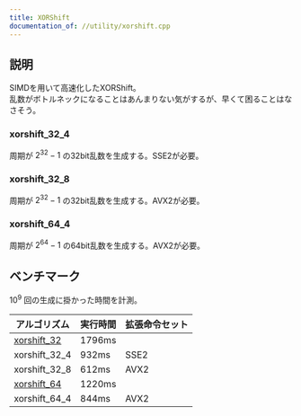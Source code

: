 ```yaml
---
title: XORShift
documentation_of: //utility/xorshift.cpp
---
```

## 説明
SIMDを用いて高速化したXORShift。<br>
乱数がボトルネックになることはあんまりない気がするが、早くて困ることはなさそう。

### xorshift_32_4
周期が $2^{32} - 1$ の32bit乱数を生成する。SSE2が必要。

### xorshift_32_8
周期が $2^{32} - 1$ の32bit乱数を生成する。AVX2が必要。

### xorshift_64_4
周期が $2^{64} - 1$ の64bit乱数を生成する。AVX2が必要。

## ベンチマーク
$10^9$ 回の生成に掛かった時間を計測。

| アルゴリズム  | 実行時間 | 拡張命令セット | 
| ------------- | :------- | :------------- | 
| [xorshift_32](https://ja.wikipedia.org/wiki/Xorshift)   | 1796ms   |                | 
| xorshift_32_4 | 932ms    | SSE2           | 
| xorshift_32_8 | 612ms    | AVX2           | 
| [xorshift_64](https://ja.wikipedia.org/wiki/Xorshift)   | 1220ms   |                | 
| xorshift_64_4 | 844ms    | AVX2           | 